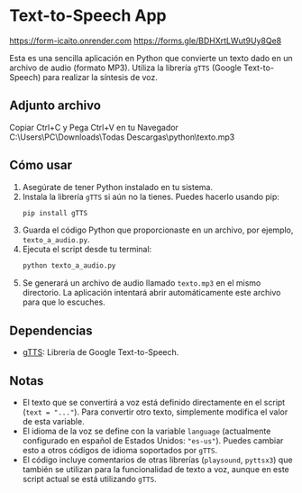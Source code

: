 # Text-to-Speech App

https://form-icaito.onrender.com
https://forms.gle/BDHXrtLWut9Uy8Qe8

Esta es una sencilla aplicación en Python que convierte un texto dado en un archivo de audio (formato MP3). Utiliza la librería `gTTS` (Google Text-to-Speech) para realizar la síntesis de voz.

## Adjunto archivo

Copiar Ctrl+C y Pega Ctrl+V en tu Navegador C:\Users\PC\Downloads\Todas Descargas\python\texto.mp3

## Cómo usar

1.  Asegúrate de tener Python instalado en tu sistema.
2.  Instala la librería `gTTS` si aún no la tienes. Puedes hacerlo usando pip:
    ```bash
    pip install gTTS
    ```
3.  Guarda el código Python que proporcionaste en un archivo, por ejemplo, `texto_a_audio.py`.
4.  Ejecuta el script desde tu terminal:
    ```bash
    python texto_a_audio.py
    ```
5.  Se generará un archivo de audio llamado `texto.mp3` en el mismo directorio. La aplicación intentará abrir automáticamente este archivo para que lo escuches.

## Dependencias

* [gTTS](https://pypi.org/project/gTTS/): Librería de Google Text-to-Speech.

## Notas

* El texto que se convertirá a voz está definido directamente en el script (`text = "..."`). Para convertir otro texto, simplemente modifica el valor de esta variable.
* El idioma de la voz se define con la variable `language` (actualmente configurado en español de Estados Unidos: `"es-us"`). Puedes cambiar esto a otros códigos de idioma soportados por `gTTS`.
* El código incluye comentarios de otras librerías (`playsound`, `pyttsx3`) que también se utilizan para la funcionalidad de texto a voz, aunque en este script actual se está utilizando `gTTS`.
